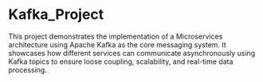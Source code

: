 # Kafka_Project
This project demonstrates the implementation of a Microservices architecture using Apache Kafka as the core messaging system. It showcases how different services can communicate asynchronously using Kafka topics to ensure loose coupling, scalability, and real-time data processing.
